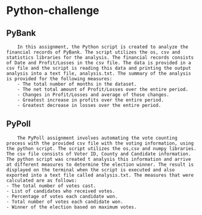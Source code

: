 # Python-challenge
##   PyBank
        In this assignment, the Python script is created to analyze the financial records of PyBank. The script utilizes the os, csv and statistics libraries for the analysis. The financial records consists of Date and Profit/Losses in the csv file. The data is provided in a csv file and the script is reading this data and printing the output analysis into a text file, analysis.txt. The summary of the analysis is provided for the following measures:
        - The total number of months in the dataset.
        - The net total amount of Profit/Losses over the entire period.
        - Changes in Profit/Losses and average of those changes.
        - Greatest increase in profits over the entire period.
        - Greatest decrease in losses over the entire period.
## PyPoll
    	The PyPoll assignment involves automating the vote counting process with the provided csv file with the voting information, using the python script. The script utilizes the os,csv and numpy libraries.  The csv file consists of Voter ID, County and Candidate information. The python script was created t analysis this information and arrive at different measures to determine the election winner. The result is displayed on the terminal when the script is executed and also exported into a text file called analysis.txt. The measures that were calculated are as follows:
	- The total number of votes cast.
	- List of candidates who received votes.
	- Percentage of votes each candidate won.
	- Total number of votes each candidate won.
	- Winner of the election based on maximum votes. 
